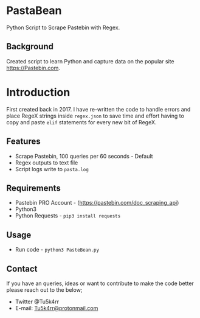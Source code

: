# PastaBean
Python Script to Scrape Pastebin with Regex. 

## Background
Created script to learn Python and capture data on the popular site https://Pastebin.com.

# Introduction
First created back in 2017. I have re-written the code to handle errors and place RegeX strings inside `regex.json` to save time and effort having to copy and paste `elif` statements for every new bit of RegeX.

## Features
- Scrape Pastebin, 100 queries per 60 seconds - Default
- Regex outputs to text file
- Script logs write to `pasta.log`

## Requirements
- Pastebin PRO Account - (https://pastebin.com/doc_scraping_api)
- Python3
- Python Requests - `pip3 install requests`

## Usage
- Run code - `python3 PasteBean.py`

## Contact
If you have an queries, ideas or want to contribute to make the code better please reach out to the below;
- Twitter @Tu5k4rr
- E-mail: Tu5k4rr@protonmail.com
